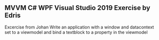 ## MVVM C# WPF Visual Studio 2019 Exercise by Edris

Excercise from Johan
Write an application with a window and datacontext set to a viewmodel and bind a textblock to a property in the viewmodel
